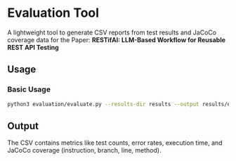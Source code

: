 # Evaluation Tool

A lightweight tool to generate CSV reports from test results and JaCoCo coverage data for the Paper: **RESTifAI: LLM-Based Workflow for Reusable REST API Testing**

## Usage

### Basic Usage
```bash
python3 evaluation/evaluate.py --results-dir results --output results/evaluation.csv
```

## Output
The CSV contains metrics like test counts, error rates, execution time, and JaCoCo coverage (instruction, branch, line, method).
